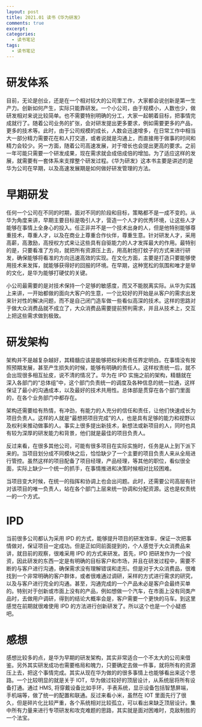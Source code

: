 ```yaml
---
layout: post
title: 2021.01 读书《华为研发》
comments: true
excerpt: 
categories:
  - 读书笔记  
tags:
  - 读书笔记 
---
```



# 研发体系

目前，无论是创业，还是在一个相对较大的公司里工作，大家都会说创新是第一生产力。创新如何产生，实际只能靠研发。一个小公司，由于规模小，人数也少，做研发相对来说比较简单。也不需要特别明确的分工，大家一起朝着目标，把事情完成就行了。随着公司业务的扩张，会对研发提出更多要求，例如需要更多的产品，更多的技术等。此时，由于公司规模的成长，人数会迅速增多，在日常工作中相当大一部分精力需要花在和人打交道，或者说就是沟通上，而直接用于做事的时间和精力会较少。另一方面，随着公司高速发展，对于增长也会提出更高的要求。之前一年可能只需要一个研发成果，现在需求就会成倍成倍的增加。为了适应这样的发展，就需要有一套体系来支撑整个研发过程。《华为研发》这本书主要是讲述的是华为公司在早期，以及高速发展期是如何做好研发管理的方法。


# 早期研发

任何一个公司在不同的时期，面对不同的阶段和目标，策略都不是一成不变的。从华为角度来讲，早期主要目标是吸引人才，营造一个人才的优秀环境，让这些人才能够在事情上全身心的投入。任正非并不是一个技术出身的人，但是他特别能够尊重技术，尊重人才，以及在商业上尊重合作伙伴，尊重生意。针对研发人才，采用高薪，高激励，高授权方式来让这些具有自驱能力的人才发挥最大的作用。最特别的是，只要看准了方向，就把所有资源压上去，用高射炮打蚊子的方式来进行研发，确保能够将看准的方向迅速高效的实现。在文化方面，主要是打造只要能够使用技术来发挥，就能够获得好的回报的环境。在早期，这种宽松的氛围和唯才是举的文化，是华为能够打硬仗的关键。

小公司最需要的是对技术保持一个足够的敏感度，而又不能脱离实际。从华为实践上来讲，一开始都做的面向大客户的生意，一个比较好的开始是从客户的需求出发来针对性的解决问题，而不是自己闭门造车做一些看似高深的技术。这样的思路对于做大众消费品就不成立了，大众消费品需要提前预判需求，并且从技术上，交互上把这些需求做到极致。


# 研发架构

架构并不是越复杂越好，其精髓应该是能够把权利和责任界定明白。在事情没有按照预期发展，甚至产生损失的时候，能够有明确的责任人。这样权责统一后，就不会出现很多相互扯皮，说不清的情况了。华为在 IPD 实施之前的架构，精髓就在深入各部门的“总体组”中，这个部门负责统一的调度及各种信息的统一拉通，这样保证了最小的沟通成本，以及最好的技术共用性。总体部是贯穿在各个部门里面的，在各个业务部门中都存在。

架构还需要给有热情，有冲劲，有能力的人充分的信任和责任，让他们快速成长为项目负责人。这样的人就是“最想把项目完成”的人，也是具有足够的能力和视野以及权利来推动做事的人。事实上很多提出新技术，新想法或新项目的人，同时也具有较为深厚的研发能力和背景，他们就是最佳的项目负责人。

反过来看，在很多其他公司，可能有很多项目在实际实施时，任务是从上到下派下来的。当项目划分成不同模块之后，恰恰缺少了一个主要的项目负责人来从全局进行管控。虽然这样的项目配备了项目经理，产品经理，等其他的职位，看似很全面，实际上缺少一个统一的抓手，在事情推进和决策时候相对比较困难。

当项目变大时候，在统一的指挥和协调上也会出问题。此时，还需要公司高层有针对该项目的唯一负责人，站在各个部门上层来统一协调和分配资源。这也是权责统一的一个方式。


# IPD

当前很多公司都认为采用 IPD 的方式，能够提升项目的研发效率，保证一次把事情做对，保证项目一定成功。但是正如同前面提到的，个人感觉于大众消费品来讲，就目前的观察，很难采用 IPD 的方式来研发。首先，IPD 把研发作为一个投资，因此研发的东西一定是有明确的目标客户和市场，并且在研发过程中，需要不断的与客户进行沟通，确保需求没有理解错误和走形。但是对于大众消费品，很难找到一个非常明确的客户群体，或者很难通过调研，采样的方式进行需求的研究，以及与客户进行完全的沟通。甚至，沟通完成的一个产品未必是客户会最终买单的。特别对于创新或市面上没有的产品，例如想做一个汽车，在市面上没有同类产品时，去做用户调研，得到的结论大概率会是，客户需要一个更快的马车。到这里感觉在前期就很难使用 IPD 的方法进行创新研发了。所以这个也是一个小疑惑吧。


# 感想

感想比较多的点，是华为早期的研发架构，其实非常适合一个不太大的公司来借鉴。另外其实研发成功也需要格局和魄力，只要确定去做一件事，就将所有的资源压上去，把这个事情完成。其实从现在华为做的的很多事情上也能够看出来这个思路。一个比较明显的就是关于 IOT，华为做过较好的顶层设计，从系统层将所有设备打通。通过 HMS, 将穿戴设备比如手环，手表系统，显示设备包括智慧屏端，手机端等，做了统一的配置和联通。反过来看小米，虽然在 IOT 里面先行了很久，但是碎片化比较严重，各个系统相对比较孤立，可以看出来缺乏顶层设计。集中所有力量来进行专项研发和攻克难题的思路，其实就是面对困难时，克敌制胜的一个法宝。
